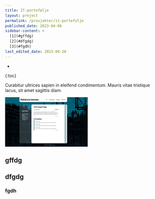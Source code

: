```yaml
---
title: IT-portefølje
layout: project
permalink: /prosjekter/it-portefolje
published_date: 2023-04-06
sidebar-content: >
  [1](#gffdg)
  [2](#dfgdg)
  [3](#fgdh)
last_edited_date: 2023-04-20
---
```


* 
{:toc}

Curabitur ultrices sapien in eleifend condimentum. Mauris vitae tristique lacus, sit amet sagittis diam.

![nettsiden](/images/projects/portef-thumb.png)

## gffdg

## dfgdg

### fgdh